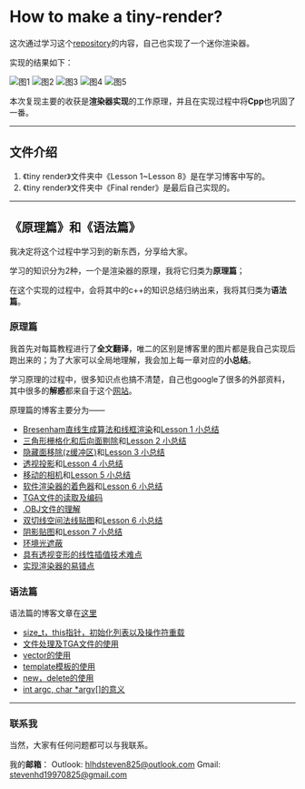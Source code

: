 # How to make a tiny-render?
这次通过学习这个[repository](https://github.com/ssloy/tinyrenderer/wiki)的内容，自己也实现了一个迷你渲染器。

实现的结果如下：

![图1](https://upload-images.jianshu.io/upload_images/20254147-e5c91011a640bbd4.png?imageMogr2/auto-orient/strip%7CimageView2/2/w/1240)
![图2](https://upload-images.jianshu.io/upload_images/20254147-81cce39e95ac9b30.png?imageMogr2/auto-orient/strip%7CimageView2/2/w/1240)
![图3](https://upload-images.jianshu.io/upload_images/20254147-5d863ad51f3a2351.png?imageMogr2/auto-orient/strip%7CimageView2/2/w/1240)
![图4](https://upload-images.jianshu.io/upload_images/20254147-62d864ae2226eadc.png?imageMogr2/auto-orient/strip%7CimageView2/2/w/1240)
![图5](https://upload-images.jianshu.io/upload_images/20254147-a6394363d26443ad.png?imageMogr2/auto-orient/strip%7CimageView2/2/w/1240)

本次复现主要的收获是**渲染器实现**的工作原理，并且在实现过程中将**Cpp**也巩固了一番。

---

## 文件介绍

1. 《tiny render》文件夹中《Lesson 1~Lesson 8》是在学习博客中写的。
2. 《tiny render》文件夹中《Final render》是最后自己实现的。

---

## 《原理篇》和《语法篇》
我决定将这个过程中学习到的新东西，分享给大家。

学习的知识分为2种，一个是渲染器的原理，我将它归类为**原理篇**；

在这个实现的过程中，会将其中的c++的知识总结归纳出来，我将其归类为**语法篇**。

### 原理篇
我首先对每篇教程进行了**全文翻译**，唯二的区别是博客里的图片都是我自己实现后跑出来的；为了大家可以全局地理解，我会加上每一章对应的**小总结**。

学习原理的过程中，很多知识点也搞不清楚，自己也google了很多的外部资料，其中很多的**解惑**都来自于这个[网站](https://learnopengl-cn.github.io/intro/)。

原理篇的博客主要分为——
- [Bresenham直线生成算法和线框渲染](https://www.jianshu.com/writer#/notebooks/42883120/notes/58635995/preview)和[Lesson 1 小总结](https://www.jianshu.com/writer#/notebooks/42883120/notes/65560072/preview)
- [三角形栅格化和后向面剔除](https://www.jianshu.com/writer#/notebooks/42883120/notes/58891670/preview)和[Lesson 2 小总结](https://www.jianshu.com/writer#/notebooks/42883120/notes/65559564/preview)
- [隐藏面移除(z缓冲区)](https://www.jianshu.com/writer#/notebooks/42883120/notes/58912800/preview)和[Lesson 3 小总结](https://www.jianshu.com/writer#/notebooks/42883120/notes/65557384/preview)
- [透视投影](https://www.jianshu.com/writer#/notebooks/42883120/notes/58955265/preview)和[Lesson 4 小总结](https://www.jianshu.com/writer#/notebooks/42883120/notes/63616949/preview)
- [移动的相机](https://www.jianshu.com/writer#/notebooks/42883120/notes/60595619/preview)和[Lesson 5 小总结](https://www.jianshu.com/writer#/notebooks/42883120/notes/65534255/preview)
- [软件渲染器的着色器](https://www.jianshu.com/writer#/notebooks/42883120/notes/60598409)和[Lesson 6 小总结](https://www.jianshu.com/writer#/notebooks/42883120/notes/65485485/preview)
- [TGA文件的读取及编码](https://www.jianshu.com/writer#/notebooks/42883120/notes/60977192)
- [.OBJ文件的理解](https://www.jianshu.com/writer#/notebooks/42883120/notes/62246297/preview)
- [双切线空间法线贴图](https://www.jianshu.com/writer#/notebooks/42883120/notes/64674894/preview)和[Lesson 6 小总结](https://www.jianshu.com/writer#/notebooks/42883120/notes/65402522/preview)
- [阴影贴图](https://www.jianshu.com/writer#/notebooks/42883120/notes/64708089/preview)和[Lesson 7 小总结](https://www.jianshu.com/writer#/notebooks/42883120/notes/65374809/preview)
- [环境光遮蔽](https://www.jianshu.com/writer#/notebooks/42883120/notes/64871039/preview)
- [具有透视变形的线性插值技术难点](https://www.jianshu.com/writer#/notebooks/42883120/notes/64877925/preview)
- [实现渲染器的易错点](https://www.jianshu.com/writer#/notebooks/42883120/notes/64878719/preview)

### 语法篇
语法篇的博客文章在[这里](https://www.jianshu.com/nb/41885121)
- [size_t，this指针，初始化列表以及操作符重载](https://www.jianshu.com/writer#/notebooks/41885121/notes/59778915/preview)
- [文件处理及TGA文件的使用](https://www.jianshu.com/writer#/notebooks/41885121/notes/59779157/preview)
- [vector的使用](https://www.jianshu.com/writer#/notebooks/41885121/notes/59779228/preview)
- [template模板的使用](https://www.jianshu.com/writer#/notebooks/41885121/notes/60604475/preview)
- [new，delete的使用](https://www.jianshu.com/writer#/notebooks/41885121/notes/60962619)
- [int argc, char *argv[]的意义](https://www.jianshu.com/writer#/notebooks/41885121/notes/62262746/preview)

---

### 联系我

当然，大家有任何问题都可以与我联系。

我的**邮箱**：
Outlook: hlhdsteven825@outlook.com
Gmail: stevenhd19970825@gmail.com
